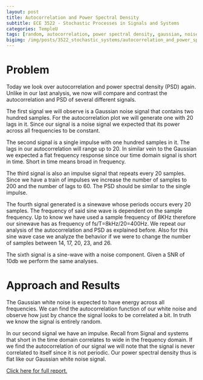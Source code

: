 ```yaml
---
layout: post
title: Autocorrelation and Power Spectral Density
subtitle: ECE 3522 - Stochastic Processes in Signals and Systems
categories: TempleU
tags: [random, autocorrelation, power spectral density, gaussian, noise, psd, pdf, distribution, statistics, software, matlab, programming]
bigimg: /img/posts/3522_stochastic_systems/autocorrelation_and_power_spectral_density.png
---
```


# Problem
Today we look over autocorrelation and power spectral density (PSD) again.
Unlike in our last analysis, we now will compare and contrast the
autocorrelation and PSD of several different signals.

The first signal we will observe is a Gaussian noise signal that contains two
hundred samples. For the autocorrelation plot we will generate one with 20 lags
in it. Since our signal is a noise signal we expected that its power across all
frequencies to be constant.

The second signal is a single impulse with one hundred samples in it. The lags
in our autocorrelation will range up to 20. In similar vein to the Gaussian we
expected a flat frequency response since our time domain signal is short in
time. Short in time means broad in frequency.

The third signal is also an impulse signal that repeats every 20 samples. Since
we have a train of impulses we increase the number of samples to 200 and the
number of lags to 60. The PSD should be similar to the single impulse.

The fourth signal generated is a sinewave whose periods occurs every 20
samples. The frequency of said sine wave is dependent on the sample frequency.
Up to know we have used a sample frequency of 8KHz therefore our sinewave has
as frequency of fs/T=8kHz/20=400Hz. We repeat our analysis of the
autocorrelation and PSD as explained before. Also for this sine wave case we
analyze the behavior if we were to change the number of samples between 14, 17,
20, 23, and 26.

The sixth signal is a sine-wave with a noise component. Given a SNR of 10db we
perform the same analyses.

# Approach and Results
The Gaussian white noise is expected to have energy across all frequencies. We
can find the autocorrelation function of our white noise and observe how just
by chance the signal looks to be correlated a bit. In truth we know the signal
is entirely random.

In our second signal we have an impulse. Recall from Signal and systems that
short in the time domain correlates to wide in the frequency domain. If we find
the autocorrelation of our signal we will note that the signal is never
correlated to itself since it is not periodic. Our power spectral density thus
is flat like our Gaussian white noise signal.


[Click here for full report.](
http://files.tdevin.com/blog/20150426_trejo_devin_ca11.pdf)
